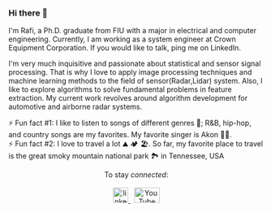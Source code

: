 ### Hi there 👋

<!--
**rahme007/rahme007** is a ✨ _special_ ✨ repository because its `README.md` (this file) appears on your GitHub profile. 

Here are some ideas to get you started:

- 🔭 I’m currently working on ...
- 🌱 I’m currently learning ...
- 👯 I’m looking to collaborate on ...
- 🤔 I’m looking for help with ...
- 💬 Ask me about ...
- 📫 How to reach me: ...
- 😄 Pronouns: ...
- ⚡ Fun fact: ...
-->
I'm Rafi, a Ph.D. graduate from FIU with a major in electrical and computer engineering. Currently, I am working as a system engineer at Crown Equipment Corporation. If you would like to talk, ping me on LinkedIn.

I'm very much inquisitive and passionate about statistical and sensor signal processing. That is why I love to apply image processing techniques and machine learning methods to the field of sensor(Radar,Lidar) system. Also, I like to explore algorithms to solve fundamental problems in feature extraction. My current work revolves around algorithm development for automotive and airborne radar systems.

⚡ Fun fact #1: I like to listen to songs of different genres :musical_note:; R&B, hip-hop, and country songs are my favorites. My favorite singer is Akon :man_singer:. <br>
⚡ Fun fact #2: I love to travel a lot :mountain: :camping: :beach_umbrella:. So far, my favorite place to travel is the great smoky mountain national park :national_park: in Tennessee, USA
<p align="center">
    To stay <em>connected</em>: 
  <br><br>
  <a href="https://www.linkedin.com/in/rafi-ahmed-ph-d-680b6980/" rel="nofollow noreferrer">
    <img src="https://upload.wikimedia.org/wikipedia/commons/c/ca/LinkedIn_logo_initials.png" width="30" height="30" alt="linkedin">
  </a> 
  &nbsp;
  <a href="https://www.youtube.com/channel/UCH1_wuJ6-8J_bNpnN_tf1Dw" rel="nofollow noreferrer">
    <img src="https://i.insider.com/59a59a8d79bbfd1d008b601a?width=1200&format=jpeg" width="50" height="30" alt="YouTube">
  </a> 
</p>
